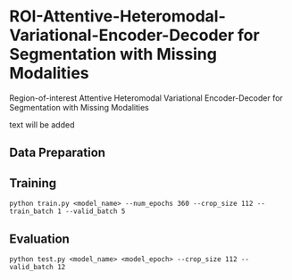 # ROI-Attentive-Heteromodal-Variational-Encoder-Decoder for Segmentation with Missing Modalities
Region-of-interest Attentive Heteromodal Variational Encoder-Decoder for Segmentation with Missing Modalities

text will be added

## Data Preparation

## Training
```
python train.py <model_name> --num_epochs 360 --crop_size 112 --train_batch 1 --valid_batch 5
```
## Evaluation
```
python test.py <model_name> <model_epoch> --crop_size 112 --valid_batch 12
```
